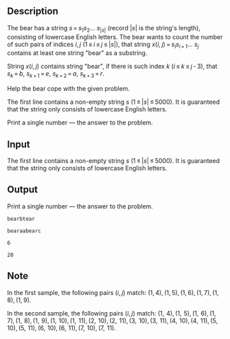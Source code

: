 ## Description

<div><p>The bear has a string <span class="tex-span"><i>s</i> = <i>s</i><sub class="lower-index">1</sub><i>s</i><sub class="lower-index">2</sub>... <i>s</i><sub class="lower-index">|<i>s</i>|</sub></span> (record <span class="tex-span">|<i>s</i>|</span> is the string's length), consisting of lowercase English letters. The bear wants to count the number of such pairs of indices <span class="tex-span"><i>i</i>, <i>j</i></span> <span class="tex-span">(1 ≤ <i>i</i> ≤ <i>j</i> ≤ |<i>s</i>|)</span>, that string <span class="tex-span"><i>x</i>(<i>i</i>, <i>j</i>) = <i>s</i><sub class="lower-index"><i>i</i></sub><i>s</i><sub class="lower-index"><i>i</i> + 1</sub>... <i>s</i><sub class="lower-index"><i>j</i></sub></span> contains at least one string "<span class="tex-font-style-tt">bear</span>" as a substring.</p><p>String <span class="tex-span"><i>x</i>(<i>i</i>, <i>j</i>)</span> contains string "<span class="tex-font-style-tt">bear</span>", if there is such index <span class="tex-span"><i>k</i></span> <span class="tex-span">(<i>i</i> ≤ <i>k</i> ≤ <i>j</i> - 3)</span>, that <span class="tex-span"><i>s</i><sub class="lower-index"><i>k</i></sub> = <i>b</i></span>, <span class="tex-span"><i>s</i><sub class="lower-index"><i>k</i> + 1</sub> = <i>e</i></span>, <span class="tex-span"><i>s</i><sub class="lower-index"><i>k</i> + 2</sub> = <i>a</i></span>, <span class="tex-span"><i>s</i><sub class="lower-index"><i>k</i> + 3</sub> = <i>r</i></span>.</p><p>Help the bear cope with the given problem.</p></div><div class="input-specification"><p>The first line contains a non-empty string <span class="tex-span"><i>s</i></span> <span class="tex-span">(1 ≤ |<i>s</i>| ≤ 5000)</span>. It is guaranteed that the string only consists of lowercase English letters.</p></div><div class="output-specification"><p>Print a single number — the answer to the problem.</p></div>

## Input

<p>The first line contains a non-empty string <span class="tex-span"><i>s</i></span> <span class="tex-span">(1 ≤ |<i>s</i>| ≤ 5000)</span>. It is guaranteed that the string only consists of lowercase English letters.</p>

## Output

<p>Print a single number — the answer to the problem.</p>





```input1
bearbtear

```




```input2
bearaabearc

```




```output1
6

```




```output2
20

```



## Note

<p>In the first sample, the following pairs <span class="tex-span">(<i>i</i>, <i>j</i>)</span> match: <span class="tex-span">(1, 4), (1, 5), (1, 6), (1, 7), (1, 8), (1, 9)</span>.</p><p>In the second sample, the following pairs <span class="tex-span">(<i>i</i>, <i>j</i>)</span> match: <span class="tex-span">(1,  4), (1,  5), (1,  6), (1,  7), (1,  8), (1,  9), (1,  10), (1,  11), (2,  10), (2,  11), (3,  10), (3,  11), (4,  10), (4,  11), (5,  10), (5,  11), (6,  10), (6,  11), (7,  10), (7,  11)</span>.</p>
